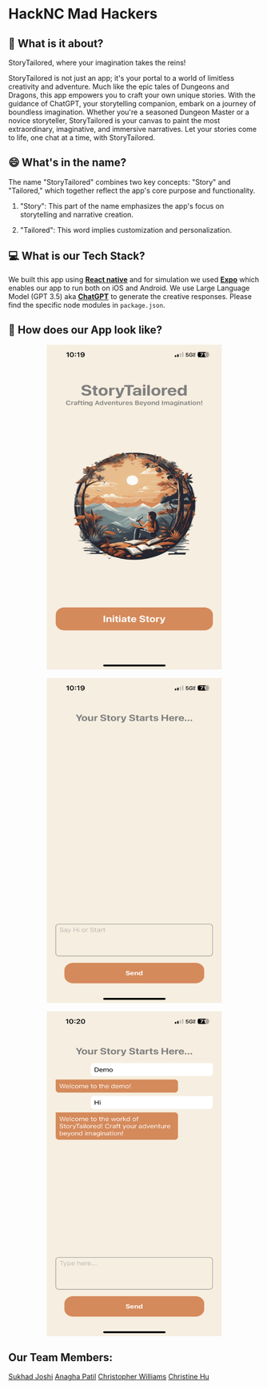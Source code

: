 # HackNC Mad Hackers

## :rocket: What is it about? 

StoryTailored, where your imagination takes the reins! 

StoryTailored is not just an app; it's your portal to a world of limitless creativity and adventure. Much like the epic tales of Dungeons and Dragons, this app empowers you to craft your own unique stories. With the guidance of ChatGPT, your storytelling companion, embark on a journey of boundless imagination. Whether you're a seasoned Dungeon Master or a novice storyteller, StoryTailored is your canvas to paint the most extraordinary, imaginative, and immersive narratives. Let your stories come to life, one chat at a time, with StoryTailored.

## 😄 What's in the name?

The name "StoryTailored" combines two key concepts: "Story" and "Tailored," which together reflect the app's core purpose and functionality.

1. "Story": This part of the name emphasizes the app's focus on storytelling and narrative creation.

2. "Tailored": This word implies customization and personalization.

## 💻 What is our Tech Stack?

We built this app using [**React native**](https://reactnative.dev/docs/environment-setup) and for simulation we used [**Expo**](https://docs.expo.dev/get-started/installation/) which enables our app to run both on iOS and Android.
We use Large Language Model (GPT 3.5) aka [**ChatGPT**](https://chat.openai.com/) to generate the creative responses. 
Please find the specific node modules in `package.json`.

## :iphone: How does our App look like?
<p align="center" width="100%"><img height="650" width="350" src = "chatbot/assets/images/welcomeScreen.PNG"></p>
<p align="center" width="100%"><img height="650" width="350" src = "chatbot/assets/images/HomeScreen.PNG"> </p>        
<p align="center" width="100%">
    <img align="center" height="650" width="350" src = "chatbot/assets/images/HomeScreenChat.PNG">  
</p>

## Our Team Members:
[Sukhad Joshi](https://github.com/sukhadj)
[Anagha Patil](https://github.com/Anagha-2000)
[Christopher Williams](https://github.com/encore488)
[Christine Hu](https://github.com/Denthin)
